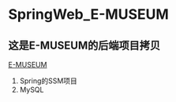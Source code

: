 # SpringWeb_E-MUSEUM
## 这是E-MUSEUM的后端项目拷贝 

[E-MUSEUM]( http://1.15.222.76:5173/)

1. Spring的SSM项目     
2. MySQL

    
